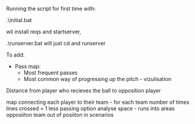 Running the script for first time with:

.\initial.bat

wil install reqs and startserver,

.\runserver.bat will just cd and runserver


To add:

* Pass map:
    * Most frequent passes
    * Most common way of progressing up the pitch - vizulisation

Distance from player who recieves the ball to opposition player

map connecting each player to their team - for each team
number of times lines crossed = 1 less passing option
analyse space - runs into areas
opposiiton team out of posiiton in scenarios
